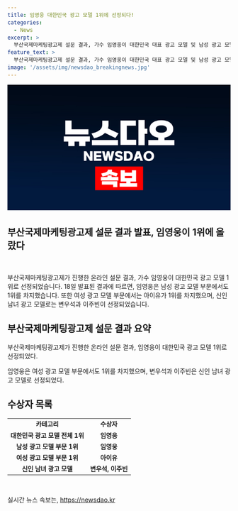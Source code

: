 ```yaml
---
title: 임영웅 대한민국 광고 모델 1위에 선정되다!
categories:
  - News
excerpt: >
  부산국제마케팅광고제 설문 결과, 가수 임영웅이 대한민국 대표 광고 모델 및 남성 광고 모델 1위로 선정됐다. 여성 광고 모델 부문에서는 가수 겸 배우 아이유가 1위를 차지했으며, 변우석과 이주빈은 각각 신인 남녀 광고 모델로 선정되었다. 함께 tvN 드라마에서 주목을 받은 배우들이 광고 모델로도 주목받고 있어 기대된다.
feature_text: >
  부산국제마케팅광고제 설문 결과, 가수 임영웅이 대한민국 대표 광고 모델 및 남성 광고 모델 1위로 선정됐다. 여성 광고 모델 부문에서는 가수 겸 배우 아이유가 1위를 차지했으며, 변우석과 이주빈은 각각 신인 남녀 광고 모델로 선정되었다. 함께 tvN 드라마에서 주목을 받은 배우들이 광고 모델로도 주목받고 있어 기대된다.
image: '/assets/img/newsdao_breakingnews.jpg'
---
```


<p><img src="/assets/img/newsdao_breakingnews.jpg" alt="koreaapp 속보" /></p>

<h2>부산국제마케팅광고제 설문 결과 발표, 임영웅이 1위에 올랐다</h2>

<p data-ke-size="size16">&nbsp;</p>

<p>부산국제마케팅광고제가 진행한 온라인 설문 결과, 가수 임영웅이 대한민국 광고 모델 1위로 선정되었습니다. 18일 발표된 결과에 따르면, 임영웅은 남성 광고 모델 부문에서도 1위를 차지했습니다. 또한 여성 광고 모델 부문에서는 아이유가 1위를 차지했으며, 신인 남녀 광고 모델로는 변우석과 이주빈이 선정되었습니다.</p>

<h2 data-ke-size="size26">부산국제마케팅광고제 설문 결과 요약</h2>

<p>부산국제마케팅광고제가 진행한 온라인 설문 결과, 임영웅이 대한민국 광고 모델 1위로 선정되었다.</p>

<p>임영웅은 여성 광고 모델 부문에서도 1위를 차지했으며, 변우석과 이주빈은 신인 남녀 광고 모델로 선정되었다.</p>

<h2 data-ke-size="size26">수상자 목록</h2>

<table>
    <tr>
        <td style="text-align: center; height: 17px;"><b>카테고리</b></td>
        <td style="text-align: center; height: 17px;"><b>수상자</b></td>
    </tr>
    <tr>
        <td style="text-align: center; height: 17px;"><b>대한민국 광고 모델 전체 1위</b></td>
        <td style="text-align: center; height: 17px;"><b>임영웅</b></td>
    </tr>
    <tr>
        <td style="text-align: center; height: 17px;"><b>남성 광고 모델 부문 1위</b></td>
        <td style="text-align: center; height: 17px;"><b>임영웅</b></td>
    </tr>
    <tr>
        <td style="text-align: center; height: 17px;"><b>여성 광고 모델 부문 1위</b></td>
        <td style="text-align: center; height: 17px;"><b>아이유</b></td>
    </tr>
    <tr>
        <td style="text-align: center; height: 17px;"><b>신인 남녀 광고 모델</b></td>
        <td style="text-align: center; height: 17px;"><b>변우석, 이주빈</b></td>
    </tr>
</table>

<p data-ke-size="size16">&nbsp;</p>
실시간 뉴스 속보는, <a href="https://newsdao.kr" rel="dofollow">https://newsdao.kr</a>


